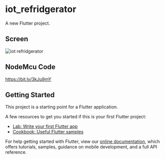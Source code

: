 # iot_refridgerator

A new Flutter project.

## Screen
![iot refridgerator](https://user-images.githubusercontent.com/90062803/166946826-71a69fe2-0e23-495a-a80e-924c38291b11.png)
## NodeMcu Code
https://bit.ly/3kJu9mY

## Getting Started

This project is a starting point for a Flutter application.

A few resources to get you started if this is your first Flutter project:

- [Lab: Write your first Flutter app](https://flutter.dev/docs/get-started/codelab)
- [Cookbook: Useful Flutter samples](https://flutter.dev/docs/cookbook)

For help getting started with Flutter, view our
[online documentation](https://flutter.dev/docs), which offers tutorials,
samples, guidance on mobile development, and a full API reference.
